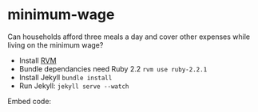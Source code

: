 # minimum-wage
Can households afford three meals a day and cover other expenses while living on the minimum wage?

* Install [RVM](http://rvm.io/)
* Bundle dependancies need Ruby 2.2 ``rvm use ruby-2.2.1``
* Install Jekyll ``bundle install``
* Run Jekyll: ``jekyll serve --watch``

Embed code:
<script crossorigin="anonymous" src="https://openup.org.za/minimum-wage/js/embed.js" type="text/javascript"></script>
